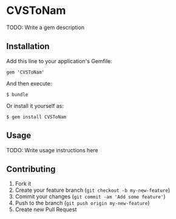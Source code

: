 # CVSToNam

TODO: Write a gem description

## Installation

Add this line to your application's Gemfile:

    gem 'CVSToNam'

And then execute:

    $ bundle

Or install it yourself as:

    $ gem install CVSToNam

## Usage

TODO: Write usage instructions here

## Contributing

1. Fork it
2. Create your feature branch (`git checkout -b my-new-feature`)
3. Commit your changes (`git commit -am 'Add some feature'`)
4. Push to the branch (`git push origin my-new-feature`)
5. Create new Pull Request
